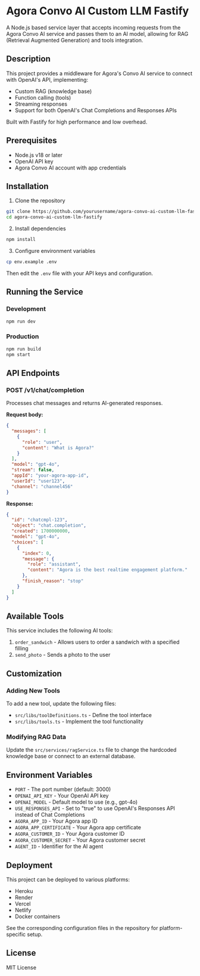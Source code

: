 # Agora Convo AI Custom LLM Fastify

A Node.js based service layer that accepts incoming requests from the Agora Convo AI service and passes them to an AI model, allowing for RAG (Retrieval Augmented Generation) and tools integration.

## Description

This project provides a middleware for Agora's Convo AI service to connect with OpenAI's API, implementing:

- Custom RAG (knowledge base)
- Function calling (tools)
- Streaming responses
- Support for both OpenAI's Chat Completions and Responses APIs

Built with Fastify for high performance and low overhead.

## Prerequisites

- Node.js v18 or later
- OpenAI API key
- Agora Convo AI account with app credentials

## Installation

1. Clone the repository

```bash
git clone https://github.com/yourusername/agora-convo-ai-custom-llm-fastify.git
cd agora-convo-ai-custom-llm-fastify
```

2. Install dependencies

```bash
npm install
```

3. Configure environment variables

```bash
cp env.example .env
```

Then edit the `.env` file with your API keys and configuration.

## Running the Service

### Development

```bash
npm run dev
```

### Production

```bash
npm run build
npm start
```

## API Endpoints

### POST /v1/chat/completion

Processes chat messages and returns AI-generated responses.

**Request body:**

```json
{
  "messages": [
    {
      "role": "user",
      "content": "What is Agora?"
    }
  ],
  "model": "gpt-4o",
  "stream": false,
  "appId": "your-agora-app-id",
  "userId": "user123",
  "channel": "channel456"
}
```

**Response:**

```json
{
  "id": "chatcmpl-123",
  "object": "chat.completion",
  "created": 1700000000,
  "model": "gpt-4o",
  "choices": [
    {
      "index": 0,
      "message": {
        "role": "assistant",
        "content": "Agora is the best realtime engagement platform."
      },
      "finish_reason": "stop"
    }
  ]
}
```

## Available Tools

This service includes the following AI tools:

1. `order_sandwich` - Allows users to order a sandwich with a specified filling
2. `send_photo` - Sends a photo to the user

## Customization

### Adding New Tools

To add a new tool, update the following files:

- `src/libs/toolDefinitions.ts` - Define the tool interface
- `src/libs/tools.ts` - Implement the tool functionality

### Modifying RAG Data

Update the `src/services/ragService.ts` file to change the hardcoded knowledge base or connect to an external database.

## Environment Variables

- `PORT` - The port number (default: 3000)
- `OPENAI_API_KEY` - Your OpenAI API key
- `OPENAI_MODEL` - Default model to use (e.g., gpt-4o)
- `USE_RESPONSES_API` - Set to "true" to use OpenAI's Responses API instead of Chat Completions
- `AGORA_APP_ID` - Your Agora app ID
- `AGORA_APP_CERTIFICATE` - Your Agora app certificate
- `AGORA_CUSTOMER_ID` - Your Agora customer ID
- `AGORA_CUSTOMER_SECRET` - Your Agora customer secret
- `AGENT_ID` - Identifier for the AI agent

## Deployment

This project can be deployed to various platforms:

- Heroku
- Render
- Vercel
- Netlify
- Docker containers

See the corresponding configuration files in the repository for platform-specific setup.

## License

MIT License
